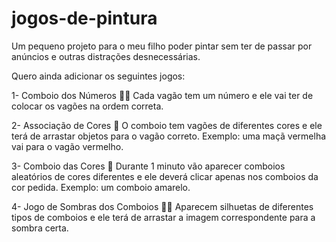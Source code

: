 # jogos-de-pintura
Um pequeno projeto para o meu filho poder pintar sem ter de passar por anúncios e outras distrações desnecessárias.

Quero ainda adicionar os seguintes jogos:

1- Comboio dos Números 🚂🔢
Cada vagão tem um número e ele vai ter de colocar os vagões na ordem correta.

2- Associação de Cores 🎨
O comboio tem vagões de diferentes cores e ele terá de arrastar objetos para o vagão correto.
Exemplo: uma maçã vermelha vai para o vagão vermelho.

3- Comboio das Cores 🎨
Durante 1 minuto vão aparecer comboios aleatórios de cores diferentes e ele deverá clicar apenas nos comboios da cor pedida.
Exemplo: um comboio amarelo.

4- Jogo de Sombras dos Comboios 🚆🖤
Aparecem silhuetas de diferentes tipos de comboios e ele terá de arrastar a imagem correspondente para a sombra certa.
